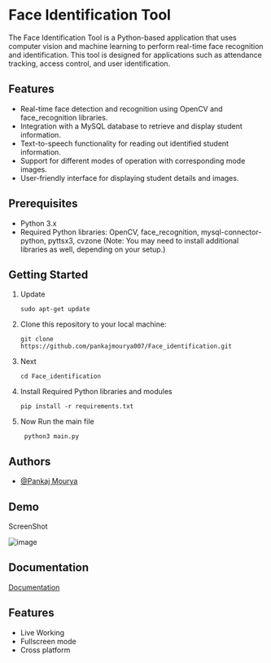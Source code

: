 # Face Identification Tool

The Face Identification Tool is a Python-based application that uses computer vision and machine learning to perform real-time face recognition and identification. This tool is designed for applications such as attendance tracking, access control, and user identification.

## Features

- Real-time face detection and recognition using OpenCV and face_recognition libraries.
- Integration with a MySQL database to retrieve and display student information.
- Text-to-speech functionality for reading out identified student information.
- Support for different modes of operation with corresponding mode images.
- User-friendly interface for displaying student details and images.

## Prerequisites

- Python 3.x
- Required Python libraries: OpenCV, face_recognition, mysql-connector-python, pyttsx3, cvzone (Note: You may need to install additional libraries as well, depending on your setup.)

## Getting Started

1. Update

   ```sudo apt-get update```


2. Clone this repository to your local machine:

   ```git clone https://github.com/pankajmourya007/Face_identification.git```

3. Next 

   ```cd Face_identification```

4. Install Required Python libraries and modules

   ```pip install -r requirements.txt```


4. Now Run the main file

   ``` python3 main.py```

 

## Authors

- [@Pankaj Mourya](https://www.github.com/pankajmourya007)


## Demo

ScreenShot


![image](https://github.com/pankajmourya007/Face_identification/assets/85764254/58a7a958-d443-4f26-9ef3-5330dab0fd54)





## Documentation

[Documentation](https://linktodocumentation)


## Features


- Live Working
- Fullscreen mode
- Cross platform

